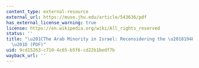 ```yaml
---
content_type: external-resource
external_url: https://muse.jhu.edu/article/543636/pdf
has_external_license_warning: true
license: https://en.wikipedia.org/wiki/All_rights_reserved
status: ''
title: "\u201CThe Arab Minority in Israel: Reconsidering the \u20181948 Paradigm.\u2019\
  \u201D (PDF)"
uid: 9cd15263-c710-4c65-b5f6-cd22b1bedf7b
wayback_url: ''
---
```

